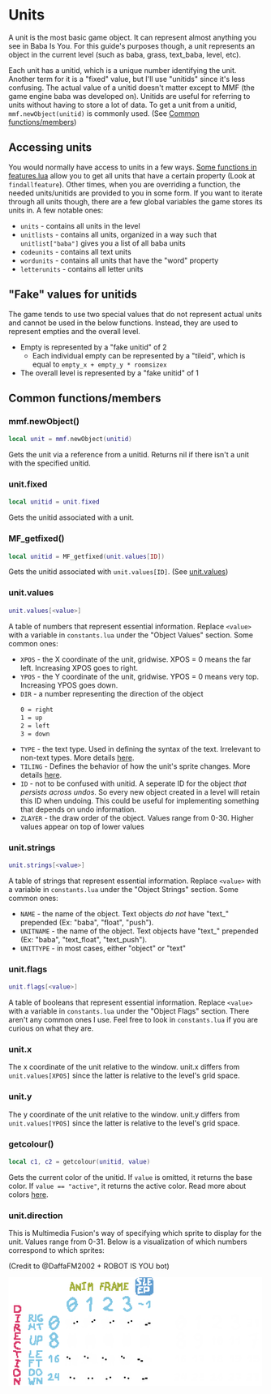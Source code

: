 # Units
A unit is the most basic game object. It can represent almost anything you see in Baba Is You. For this guide's purposes though, a unit represents an object in the current level (such as baba, grass, text_baba, level, etc).

Each unit has a unitid, which is a unique number identifying the unit. Another term for it is a "fixed" value, but I'll use "unitids" since it's less confusing. The actual value of a unitid doesn't matter except to MMF (the game engine baba was developed on). Unitids are useful for referring to units without having to store a lot of data. To get a unit from a unitid, `mmf.newObject(unitid)` is commonly used. (See [Common functions/members](#common-functionsmembers))

## Accessing units
You would normally have access to units in a few ways. [Some functions in features.lua](rules.md#featureslua-functions) allow you to get all units that have a certain property (Look at `findallfeature`). Other times, when you are overriding a function, the needed units/unitids are provided to you in some form. If you want to iterate through all units though, there are a few global variables the game stores its units in. A few notable ones:
- `units` - contains all units in the level
- `unitlists` - contains all units, organized in a way such that `unitlist["baba"]` gives you a list of all baba units
- `codeunits` - contains all text units
- `wordunits` - contains all units that have the "word" property
- `letterunits` - contains all letter units

## "Fake" values for unitids
The game tends to use two special values that do not represent actual units and cannot be used in the below functions. Instead, they are used to represent empties and the overall level.
- Empty is represented by a "fake unitid" of 2
  - Each individual empty can be represented by a "tileid", which is equal to `empty_x + empty_y * roomsizex`
- The overall level is represented by a "fake unitid" of 1

## Common functions/members
### mmf.newObject()
```lua
local unit = mmf.newObject(unitid)
```
Gets the unit via a reference from a unitid. Returns nil if there isn't a unit with the specified unitid.

### unit.fixed
```lua
local unitid = unit.fixed
```
Gets the unitid associated with a unit.

### MF_getfixed()
```lua
local unitid = MF_getfixed(unit.values[ID])
```
Gets the unitid associated with `unit.values[ID]`. (See [unit.values](#unit.values))

### unit.values
```lua
unit.values[<value>]
```
A table of numbers that represent essential information. Replace `<value>` with a variable in `constants.lua` under the "Object Values" section. Some common ones:
- `XPOS` - the X coordinate of the unit, gridwise. XPOS = 0 means the far left. Increasing XPOS goes to right.
- `YPOS` - the Y coordinate of the unit, gridwise. YPOS = 0 means very top. Increasing YPOS goes down.
- `DIR` - a number representing the direction of the object
    ```
    0 = right
    1 = up
    2 = left
    3 = down
    ```
- `TYPE` - the text type. Used in defining the syntax of the text. Irrelevant to non-text types. More details [here](editor_obj_settings.md#text-type).
- `TILING` - Defines the behavior of how the unit's sprite changes. More details [here](editor_obj_settings.md#animation-style).
- `ID` - not to be confused with unitid. A seperate ID for the object *that persists across undos*. So every new object created in a level will retain this ID when undoing. This could be useful for implementing something that depends on undo information.
- `ZLAYER` - the draw order of the object. Values range from 0-30. Higher values appear on top of lower values

### unit.strings
```lua
unit.strings[<value>]
```
A table of strings that represent essential information. Replace `<value>` with a variable in `constants.lua` under the "Object Strings" section. Some common ones:
- `NAME` - the name of the object. Text objects *do not* have "text_" prepended (Ex: "baba", "float", "push").
- `UNITNAME` - the name of the object. Text objects have "text_" prepended (Ex: "baba", "text_float", "text_push").
- `UNITTYPE` - in most cases, either "object" or "text"

### unit.flags
```lua
unit.flags[<value>]
```
A table of booleans that represent essential information. Replace `<value>` with a variable in `constants.lua` under the "Object Flags" section. There aren't any common ones I use. Feel free to look in `constants.lua` if you are curious on what they are.

### unit.x
The x coordinate of the unit relative to the window. unit.x differs from `unit.values[XPOS]` since the latter is relative to the level's grid space.

### unit.y
The y coordinate of the unit relative to the window. unit.y differs from `unit.values[YPOS]` since the latter is relative to the level's grid space.
[](#getcolour)
### getcolour()
```lua
local c1, c2 = getcolour(unitid, value)
```
Gets the current color of the unitid. If `value` is omitted, it returns the base color. If `value == "active"`, it returns the active color. Read more about colors [here](editor_obj_settings.md#color).

### unit.direction
This is Multimedia Fusion's way of specifying which sprite to display for the unit. Values range from 0-31. Below is a visualization of which numbers correspond to which sprites:

(Credit to @DaffaFM2002 + ROBOT IS YOU bot)

<img src="../gifs/direction.gif" alt="drawing" width="500"/>